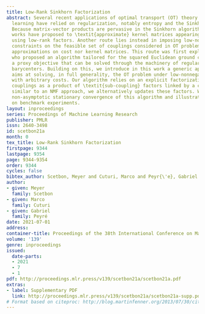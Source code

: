 ```yaml
---
title: Low-Rank Sinkhorn Factorization
abstract: Several recent applications of optimal transport (OT) theory to machine
  learning have relied on regularization, notably entropy and the Sinkhorn algorithm.
  Because matrix-vector products are pervasive in the Sinkhorn algorithm, several
  works have proposed to \textit{approximate} kernel matrices appearing in its iterations
  using low-rank factors. Another route lies instead in imposing low-nonnegative rank
  constraints on the feasible set of couplings considered in OT problems, with no
  approximations on cost nor kernel matrices. This route was first explored by \citet{forrow2018statistical},
  who proposed an algorithm tailored for the squared Euclidean ground cost, using
  a proxy objective that can be solved through the machinery of regularized 2-Wasserstein
  barycenters. Building on this, we introduce in this work a generic approach that
  aims at solving, in full generality, the OT problem under low-nonnegative rank constraints
  with arbitrary costs. Our algorithm relies on an explicit factorization of low-rank
  couplings as a product of \textit{sub-coupling} factors linked by a common marginal;
  similar to an NMF approach, we alternatively updates these factors. We prove the
  non-asymptotic stationary convergence of this algorithm and illustrate its efficiency
  on benchmark experiments.
layout: inproceedings
series: Proceedings of Machine Learning Research
publisher: PMLR
issn: 2640-3498
id: scetbon21a
month: 0
tex_title: Low-Rank Sinkhorn Factorization
firstpage: 9344
lastpage: 9354
page: 9344-9354
order: 9344
cycles: false
bibtex_author: Scetbon, Meyer and Cuturi, Marco and Peyr{\'e}, Gabriel
author:
- given: Meyer
  family: Scetbon
- given: Marco
  family: Cuturi
- given: Gabriel
  family: Peyré
date: 2021-07-01
address:
container-title: Proceedings of the 38th International Conference on Machine Learning
volume: '139'
genre: inproceedings
issued:
  date-parts:
  - 2021
  - 7
  - 1
pdf: http://proceedings.mlr.press/v139/scetbon21a/scetbon21a.pdf
extras:
- label: Supplementary PDF
  link: http://proceedings.mlr.press/v139/scetbon21a/scetbon21a-supp.pdf
# Format based on citeproc: http://blog.martinfenner.org/2013/07/30/citeproc-yaml-for-bibliographies/
---
```

